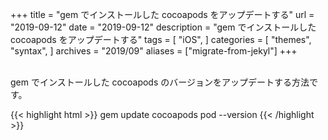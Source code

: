 +++
title =  "gem でインストールした cocoapods をアップデートする"
url = "2019-09-12"
date = "2019-09-12"
description = "gem でインストールした cocoapods をアップデートする"
tags = [
    "iOS",
]
categories = [
    "themes",
    "syntax",
]
archives = "2019/09"
aliases = ["migrate-from-jekyl"]
+++

<br>
gem でインストールした cocoapods のバージョンをアップデートする方法です。

{{< highlight html >}}
gem update cocoapods
pod --version
{{< /highlight >}}
